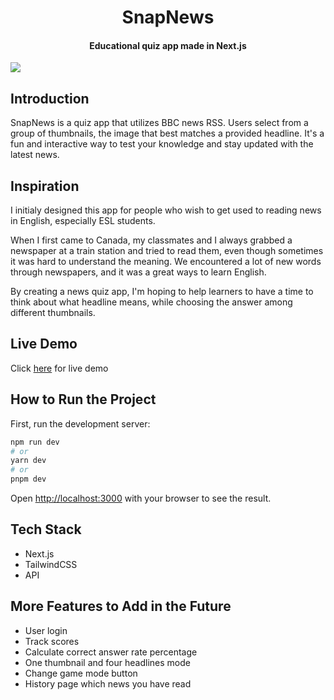<h1 align="center">SnapNews</h1>
<h4 align="center">Educational quiz app made in Next.js</h4>
<img src="images/app-image.jpg" align="center">

## Introduction

SnapNews is a quiz app that utilizes BBC news RSS. Users select from a group of thumbnails, the image that best matches a provided headline. It's a fun and interactive way to test your knowledge and stay updated with the latest news.

## Inspiration

I initialy designed this app for people who wish to get used to reading news in English, especially ESL students.

When I first came to Canada, my classmates and I always grabbed a newspaper at a train station and tried to read them, even though sometimes it was hard to understand the meaning. We encountered a lot of new words through newspapers, and it was a great ways to learn English.

By creating a news quiz app, I'm hoping to help learners to have a time to think about what headline means, while choosing the answer among different thumbnails.

## Live Demo

Click [here](https://snap-news.vercel.app/) for live demo

## How to Run the Project

First, run the development server:

```bash
npm run dev
# or
yarn dev
# or
pnpm dev
```

Open [http://localhost:3000](http://localhost:3000) with your browser to see the result.

## Tech Stack

- Next.js
- TailwindCSS
- API

## More Features to Add in the Future

- User login
- Track scores
- Calculate correct answer rate percentage
- One thumbnail and four headlines mode
- Change game mode button
- History page which news you have read
